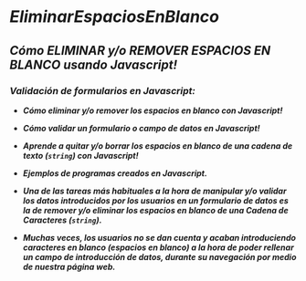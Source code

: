 # **_EliminarEspaciosEnBlanco_**

## **_Cómo ELIMINAR y/o REMOVER ESPACIOS EN BLANCO usando Javascript!_**

### **_Validación de formularios en Javascript:_**

- **_Cómo eliminar y/o remover los espacios en blanco con Javascript!_**

- **_Cómo validar un formulario o campo de datos en Javascript!_**

- **_Aprende a quitar y/o borrar los espacios en blanco de una cadena de texto (```string```) con Javascript!_**

- **_Ejemplos de programas creados en Javascript._**

- **_Una de las tareas más habituales a la hora de manipular y/o validar los datos introducidos por los usuarios en un formulario de datos es la de remover y/o eliminar los espacios en blanco de una Cadena de Caracteres (```string```)._**

- **_Muchas veces, los usuarios no se dan cuenta y acaban introduciendo caracteres en blanco (espacios en blanco) a la hora de poder rellenar un campo de introducción de datos, durante su navegación por medio de nuestra página web._**

